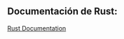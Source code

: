 ## Documentación de Rust: 
[Rust Documentation](https://doc.rust-lang.org/rust-by-example/custom_types/enum.html)